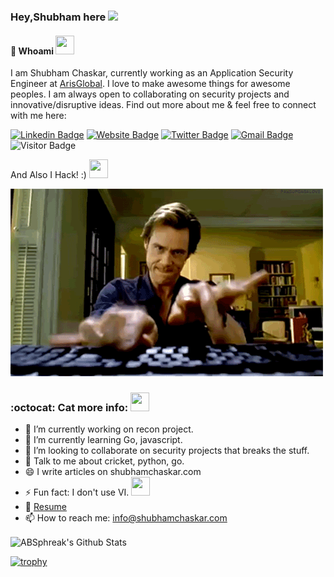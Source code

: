 ### Hey,Shubham here <img src="https://github.com/TheDudeThatCode/TheDudeThatCode/blob/master/Assets/Hi.gif" width="29px">


#### 🤵 Whoami  <img src="https://cultofthepartyparrot.com/parrots/hd/dealwithitnowparrot.gif" width="30" height="30"/>

I am Shubham Chaskar, currently working as an Application Security Engineer at [ArisGlobal](https://www.arisglobal.com). I love to make awesome things for awesome peoples. I am always open to collaborating on security projects and innovative/disruptive ideas. Find out more about me & feel free to connect with me here:

[![Linkedin Badge](https://img.shields.io/badge/shubhamchaskar-blue?style=flat-square&logo=Linkedin&logoColor=white&link=www.linkedin.com/in/shubham-chaskar)](www.linkedin.com/in/shubham-chaskar)
[![Website Badge](https://img.shields.io/badge/shubhamchaskar.com-4E69C8?style=flat-square&amp;labelColor=4E69C8&logo=firefox&link=https://shubhamchaskar.com)](shubhamchaskar.com)
[![Twitter Badge](https://img.shields.io/badge/shubhamchaskar-blue?style=flat-square&logo=twitter&logoColor=white&link=twitter.com/chaskar_shubham)](twitter.com/chaskar_shubham)
[![Gmail Badge](https://img.shields.io/badge/info@shubhamchaskar.com-c14437?style=flat-square&logo=Gmail&logoColor=white&link=mailto:info@shubhamchaskar.com)](mailto:info@shubhamchaskar.com)
![Visitor Badge](https://visitor-badge.laobi.icu/badge?page_id=unstabl3.unstabl3)

And Also I Hack! :)    <img src="https://cultofthepartyparrot.com/parrots/hd/evilparrot.gif" width="30" height="30"/>


![hacking](https://raw.githubusercontent.com/unstabl3/unstabl3/main/pzw4C8l.gif)

### :octocat: Cat more info:  <img src="https://cultofthepartyparrot.com/parrots/hd/vikingparrot.gif" width="30" height="30"/>

- 🔭 I’m currently working on recon project.
- 🌱 I’m currently learning Go, javascript.
- 👯 I’m looking to collaborate on security projects that breaks the stuff.
- 💬 Talk to me about cricket, python, go.
- 😄 I write articles on shubhamchaskar.com
- ⚡ Fun fact: I don't use VI. <img src="https://cultofthepartyparrot.com/parrots/hd/jediparrot.gif" width="30" height="30"/>
- 📝 [Resume](https://shubhamchaskar.com/resume/shubhamchaskar.pdf)
- 📫 How to reach me: info@shubhamchaskar.com

<img align="center" src="https://github-readme-stats.vercel.app/api?username=unstabl3&include_all_commits=true&count_private=true&show_icons=true&line_height=20&title_color=7A7ADB&icon_color=2234AE&text_color=D3D3D3&bg_color=0,000000,130F40" alt="ABSphreak's Github Stats">

[![trophy](https://github-profile-trophy.vercel.app/?username=unstabl3&theme=onedark)](https://github.com/ryo-ma/github-profile-trophy)
